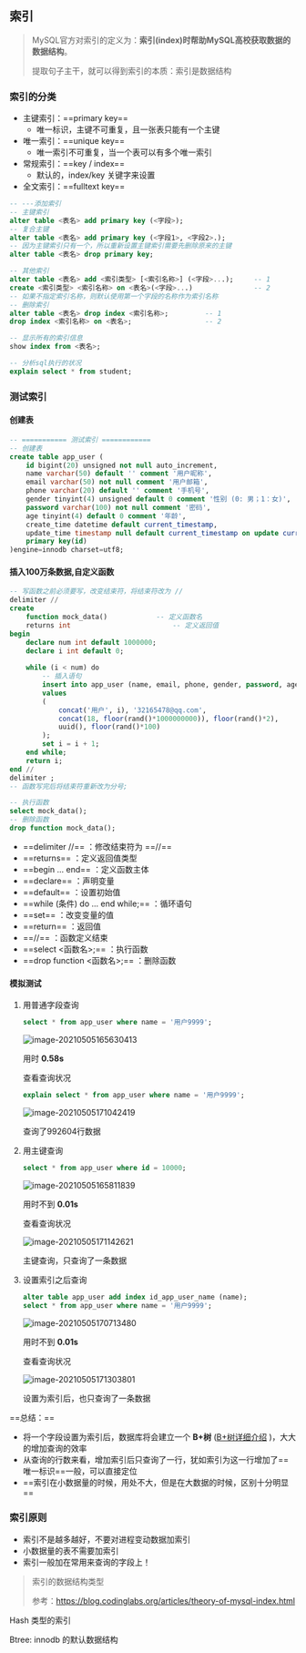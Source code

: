 ## 索引

> MySQL官方对索引的定义为：**索引(index)时帮助MySQL高校获取数据的数据结构**。
>
> 提取句子主干，就可以得到索引的本质：索引是数据结构

### 索引的分类

- 主键索引：==primary key== 
    - 唯一标识，主键不可重复，且一张表只能有一个主键
- 唯一索引：==unique key== 
    - 唯一索引不可重复，当一个表可以有多个唯一索引
- 常规索引：==key / index== 
    - 默认的，index/key 关键字来设置
- 全文索引：==fulltext key== 

```sql
-- ---添加索引
-- 主键索引
alter table <表名> add primary key (<字段>);
-- 复合主键
alter table <表名> add primary key (<字段1>, <字段2>.);
-- 因为主键索引只有一个，所以重新设置主键索引需要先删除原来的主键
alter table <表名> drop primary key;

-- 其他索引
alter table <表名> add <索引类型> [<索引名称>] (<字段>...);		-- 1
create <索引类型> <索引名称> on <表名>(<字段>...)				-- 2
-- 如果不指定索引名称，则默认使用第一个字段的名称作为索引名称
-- 删除索引
alter table <表名> drop index <索引名称>;			-- 1
drop index <索引名称> on <表名>;					-- 2

-- 显示所有的索引信息
show index from <表名>;

-- 分析sql执行的状况
explain select * from student;
```



### 测试索引

#### 创建表

```sql
-- =========== 测试索引 ============
-- 创建表
create table app_user (
	id bigint(20) unsigned not null auto_increment,
	name varchar(50) default '' comment '用户昵称',
	email varchar(50) not null comment '用户邮箱',
	phone varchar(20) default '' comment '手机号',
	gender tinyint(4) unsigned default 0 comment '性别 (0: 男；1：女)',
	password varchar(100) not null comment '密码',
	age tinyint(4) default 0 comment '年龄',
	create_time datetime default current_timestamp,
	update_time timestamp null default current_timestamp on update current_timestamp,
	primary key(id)
)engine=innodb charset=utf8;
```

#### 插入100万条数据,自定义函数

```sql
-- 写函数之前必须要写，改变结束符，将结束符改为 //
delimiter //
create 
	function mock_data()			-- 定义函数名
	returns int							-- 定义返回值
begin
	declare num int default 1000000;
	declare i int default 0;
	
	while (i < num) do
		-- 插入语句
		insert into app_user (name, email, phone, gender, password, age)
		values
		(
			concat('用户', i), '32165478@qq.com',
			concat(18, floor(rand()*1000000000)), floor(rand()*2),
			uuid(), floor(rand()*100)
		);
		set i = i + 1;
	end while;
	return i;
end //
delimiter ;
-- 函数写完后将结束符重新改为分号;

-- 执行函数
select mock_data();
-- 删除函数
drop function mock_data();
```

- ==delimiter //== ：修改结束符为 ==//== 
- ==returns== ：定义返回值类型
- ==begin ... end== ：定义函数主体
- ==declare== ：声明变量
- ==default== ：设置初始值
- ==while (条件) do ... end while;== ：循环语句
- ==set== ：改变变量的值
- ==return== ：返回值
- ==//== ：函数定义结束
- ==select <函数名>;== ：执行函数
- ==drop function <函数名>;== ：删除函数

#### 模拟测试

1. 用普通字段查询

    ```sql
    select * from app_user where name = '用户9999';
    ```

    ![image-20210505165630413](https://img2020.cnblogs.com/blog/2213660/202105/2213660-20210505165630653-1032460062.png) 

    用时 **0.58s** 

    查看查询状况

    ```sql
    explain select * from app_user where name = '用户9999';
    ```

    ![image-20210505171042419](https://img2020.cnblogs.com/blog/2213660/202105/2213660-20210505171042735-1981304714.png) 

    查询了992604行数据

2. 用主键查询

    ```sql
    select * from app_user where id = 10000;
    ```

    ![image-20210505165811839](https://img2020.cnblogs.com/blog/2213660/202105/2213660-20210505165812004-1009071482.png)

    用时不到 **0.01s** 

    查看查询状况

    ![image-20210505171142621](https://img2020.cnblogs.com/blog/2213660/202105/2213660-20210505171142774-449988365.png) 

    主键查询，只查询了一条数据

3. 设置索引之后查询

    ```sql
    alter table app_user add index id_app_user_name (name);
    select * from app_user where name = '用户9999';
    ```

    ![image-20210505170713480](https://img2020.cnblogs.com/blog/2213660/202105/2213660-20210505170713837-1283463443.png) 

    用时不到 **0.01s** 

    查看查询状况

    ![image-20210505171303801](https://img2020.cnblogs.com/blog/2213660/202105/2213660-20210505171303989-966790844.png) 

    设置为索引后，也只查询了一条数据

==总结：== 

- 将一个字段设置为索引后，数据库将会建立一个 **B+树** ([B+树详细介绍](https://blog.csdn.net/mysteryhaohao/article/details/51719871) )，大大的增加查询的效率
- 从查询的行数来看，增加索引后只查询了一行，犹如索引为这一行增加了==唯一标识==一般，可以直接定位
- ==索引在小数据量的时候，用处不大，但是在大数据的时候，区别十分明显== 



### 索引原则

- 索引不是越多越好，不要对进程变动数据加索引
- 小数据量的表不需要加索引
- 索引一般加在常用来查询的字段上！

> 索引的数据结构类型
>
> 参考：https://blog.codinglabs.org/articles/theory-of-mysql-index.html

Hash 类型的索引

Btree: innodb 的默认数据结构